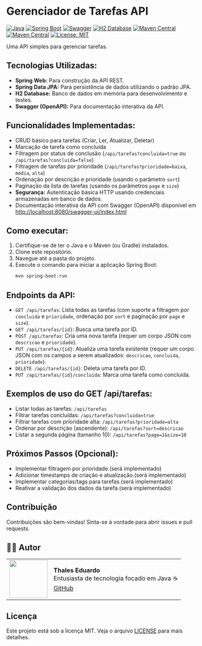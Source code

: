 # Gerenciador de Tarefas API

[![Java](https://img.shields.io/badge/Java-8-orange.svg)](https://www.java.com/)
[![Spring Boot](https://img.shields.io/badge/Spring%20Boot-3.2.x-brightgreen.svg)](https://spring.io/projects/spring-boot)
[![Swagger](https://img.shields.io/badge/Swagger-3.0-blue.svg)](https://swagger.io/)
[![H2 Database](https://img.shields.io/badge/H2%20Database-In--Memory-blue.svg?logo=h2&logoColor=white)](http://www.h2database.com/html/main.html)
[![Maven Central](https://img.shields.io/maven-central/v/org.springframework.boot/spring-boot-starter-web.svg?label=Spring%20Web)](https://mvnrepository.com/artifact/org.springframework.boot/spring-boot-starter-web)
[![Maven Central](https://img.shields.io/maven-central/v/org.springframework.boot/spring-boot-starter-data-jpa.svg?label=Spring%20Data%20JPA)](https://mvnrepository.com/artifact/org.springframework.boot/spring-boot-starter-data-jpa)
[![License: MIT](https://img.shields.io/badge/License-MIT-yellow.svg)](https://opensource.org/licenses/MIT)

Uma API simples para gerenciar tarefas.

## Tecnologias Utilizadas:
* **Spring Web:** Para construção da API REST.
* **Spring Data JPA:** Para persistência de dados utilizando o padrão JPA.
* **H2 Database:** Banco de dados em memória para desenvolvimento e testes.
* **Swagger (OpenAPI):** Para documentação interativa da API.


## Funcionalidades Implementadas:

* CRUD básico para tarefas (Criar, Ler, Atualizar, Deletar)
* Marcação de tarefa como concluída
* Filtragem por status de conclusão (`/api/tarefas?concluida=true` ou `/api/tarefas?concluida=false`)
* Filtragem de tarefas por prioridade (`/api/tarefas?prioridade=baixa`, `média`, `alta`)
* Ordenação por descrição e prioridade (usando o parâmetro `sort`)
* Paginação da lista de tarefas (usando os parâmetros `page` e `size`)
* **Segurança:** Autenticação básica HTTP usando credenciais armazenadas em banco de dados.
* Documentação interativa da API com Swagger (OpenAPI) disponível em [http://localhost:8080/swagger-ui/index.html](http://localhost:8080/swagger-ui/index.html)

## Como executar:

1.  Certifique-se de ter o Java e o Maven (ou Gradle) instalados.
2.  Clone este repositório.
3.  Navegue até a pasta do projeto.
4.  Execute o comando para iniciar a aplicação Spring Boot:
    ```bash
    mvn spring-boot:run
    ```

## Endpoints da API:

* `GET /api/tarefas`: Lista todas as tarefas (com suporte a filtragem por `concluida` e `prioridade`, ordenação por `sort` e paginação por `page` e `size`).
* `GET /api/tarefas/{id}`: Busca uma tarefa por ID.
* `POST /api/tarefas`: Cria uma nova tarefa (requer um corpo JSON com `descricao` e `prioridade`).
* `PUT /api/tarefas/{id}`: Atualiza uma tarefa existente (requer um corpo JSON com os campos a serem atualizados: `descricao`, `concluida`, `prioridade`).
* `DELETE /api/tarefas/{id}`: Deleta uma tarefa por ID.
* `PUT /api/tarefas/{id}/concluida`: Marca uma tarefa como concluída.

## Exemplos de uso do GET /api/tarefas:
- Listar todas as tarefas: `/api/tarefas`
- Filtrar tarefas concluídas: `/api/tarefas?concluida=true`
- Filtrar tarefas com prioridade alta: `/api/tarefas?prioridade=alta`
- Ordenar por descrição (ascendente): `/api/tarefas?sort=descricao`
- Listar a segunda página (tamanho 10): `/api/tarefas?page=1&size=10`

## Próximos Passos (Opcional):

* Implementar filtragem por prioridade.(será implementado)
* Adicionar timestamps de criação e atualização.(será implementado)
* Implementar categorias/tags para tarefas.(será implementado)
* Reativar a validação dos dados da tarefa.(será implementado)

## Contribuição

Contribuições são bem-vindas! Sinta-se à vontade para abrir issues e pull requests.

## 👨‍💻 Autor
<table>
  <tr>
    <td><img src="https://avatars.githubusercontent.com/u/89024257?v=4" width="100"/></td>
    <td>
      <b>Thales Eduardo</b><br/>
      Entusiasta de tecnologia focado em Java ☕<br/>
      <a href="https://github.com/thales32k0">GitHub</a>
    </td>
  </tr>
</table>

## Licença

Este projeto está sob a licença MIT. Veja o arquivo [LICENSE](LICENSE) para mais detalhes.
